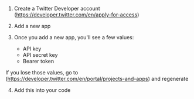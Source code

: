 1. Create a Twitter Developer account (https://developer.twitter.com/en/apply-for-access)

2. Add a new app

3. Once you add a new app, you'll see a few values:
    - API key
    - API secret key
    - Bearer token

If you lose those values, go to (https://developer.twitter.com/en/portal/projects-and-apps) and regenerate

4. Add this into your code